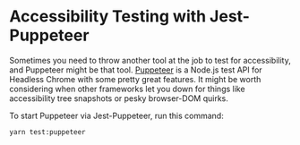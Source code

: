 # Accessibility Testing with Jest-Puppeteer

Sometimes you need to throw another tool at the job to test for accessibility, and Puppeteer might be that tool. [Puppeteer](https://github.com/puppeteer/puppeteer) is a Node.js test API for Headless Chrome with some pretty great features. It might be worth considering when other frameworks let you down for things like accessibility tree snapshots or pesky browser-DOM quirks.

To start Puppeteer via Jest-Puppeteer, run this command:

```
yarn test:puppeteer
```